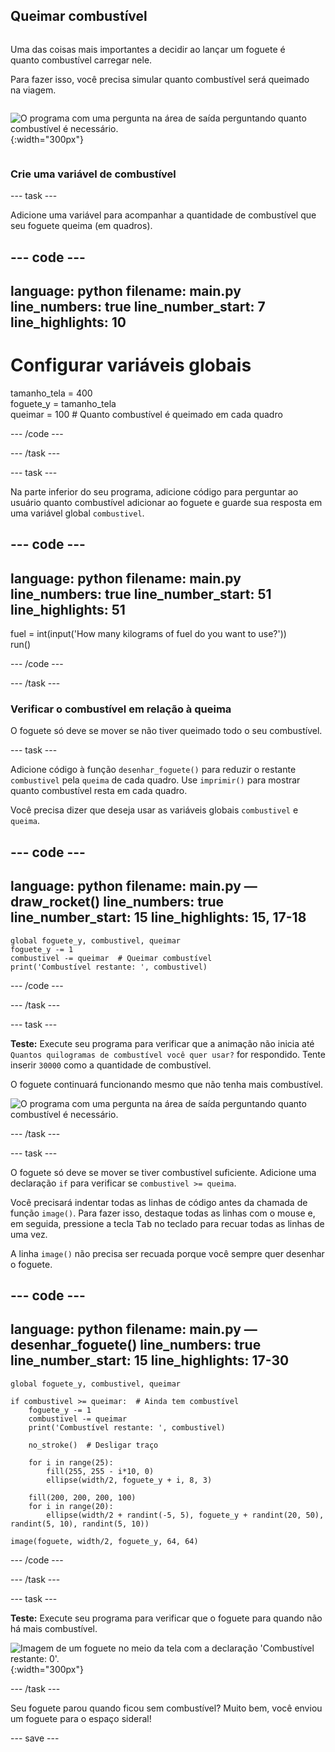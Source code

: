 ## Queimar combustível

<div style="display: flex; flex-wrap: wrap">
<div style="flex-basis: 200px; flex-grow: 1; margin-right: 15px;">

Uma das coisas mais importantes a decidir ao lançar um foguete é quanto combustível carregar nele. 

Para fazer isso, você precisa simular quanto combustível será queimado na viagem.
</div>

![O programa com uma pergunta na área de saída perguntando quanto combustível é necessário.](images/burn_question_full.png){:width="300px"}

</div>

### Crie uma variável de combustível

--- task ---

Adicione uma variável para acompanhar a quantidade de combustível que seu foguete queima (em quadros).

--- code ---
---
language: python filename: main.py line_numbers: true line_number_start: 7
line_highlights: 10
---

# Configurar variáveis globais
tamanho_tela = 400   
foguete_y = tamanho_tela  
queimar = 100  # Quanto combustível é queimado em cada quadro

--- /code ---

--- /task ---


--- task ---

Na parte inferior do seu programa, adicione código para perguntar ao usuário quanto combustível adicionar ao foguete e guarde sua resposta em uma variável global `combustivel`.

--- code ---
---
language: python filename: main.py line_numbers: true line_number_start: 51
line_highlights: 51
---

fuel = int(input('How many kilograms of fuel do you want to use?'))   
run()

--- /code ---

--- /task ---

### Verificar o combustível em relação à queima

O foguete só deve se mover se não tiver queimado todo o seu combustível.

--- task ---

Adicione código à função `desenhar_foguete()` para reduzir o restante `combustivel` pela `queima` de cada quadro. Use `imprimir()` para mostrar quanto combustível resta em cada quadro.

Você precisa dizer que deseja usar as variáveis globais `combustivel` e `queima`.

--- code ---
---
language: python filename: main.py — draw_rocket() line_numbers: true line_number_start: 15
line_highlights: 15, 17-18
---

    global foguete_y, combustivel, queimar   
    foguete_y -= 1   
    combustivel -= queimar  # Queimar combustível   
    print('Combustível restante: ', combustivel)

--- /code ---

--- /task ---

--- task ---

**Teste:** Execute seu programa para verificar que a animação não inicia até `Quantos quilogramas de combustível você quer usar?` for respondido. Tente inserir `30000` como a quantidade de combustível.

O foguete continuará funcionando mesmo que não tenha mais combustível.

![O programa com uma pergunta na área de saída perguntando quanto combustível é necessário.](images/burn_question.png)

--- /task ---

--- task ---

O foguete só deve se mover se tiver combustível suficiente. Adicione uma declaração `if` para verificar se `combustivel >= queima`.

Você precisará indentar todas as linhas de código antes da chamada de função `image()`. Para fazer isso, destaque todas as linhas com o mouse e, em seguida, pressione a tecla <kbd>Tab</kbd> no teclado para recuar todas as linhas de uma vez.

A linha `image()` não precisa ser recuada porque você sempre quer desenhar o foguete.

--- code ---
---
language: python filename: main.py — desenhar_foguete() line_numbers: true line_number_start: 15
line_highlights: 17-30
---

    global foguete_y, combustivel, queimar  
    
    if combustivel >= queimar:  # Ainda tem combustível   
        foguete_y -= 1   
        combustivel -= queimar   
        print('Combustível restante: ', combustivel)   
    
        no_stroke()  # Desligar traço   
    
        for i in range(25):   
            fill(255, 255 - i*10, 0)   
            ellipse(width/2, foguete_y + i, 8, 3)    
    
        fill(200, 200, 200, 100)   
        for i in range(20):   
            ellipse(width/2 + randint(-5, 5), foguete_y + randint(20, 50), randint(5, 10), randint(5, 10))   
    
    image(foguete, width/2, foguete_y, 64, 64)

--- /code ---

--- /task ---

--- task ---

**Teste:** Execute seu programa para verificar que o foguete para quando não há mais combustível.

![Imagem de um foguete no meio da tela com a declaração 'Combustível restante: 0'.](images/burn_empty.png){:width="300px"}

--- /task ---

Seu foguete parou quando ficou sem combustível? Muito bem, você enviou um foguete para o espaço sideral!

--- save ---

